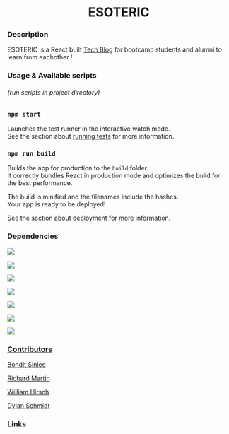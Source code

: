 <h1 align="center">ESOTERIC 
        
### Description
ESOTERIC is a React built <ins>Tech Blog</ins> for bootcamp students and alumni to learn from eachother !

### Usage & Available scripts
 ###### (run scripts in project directory)
### `npm start`
 
Launches the test runner in the interactive watch mode.\
See the section about [running tests](https://facebook.github.io/create-react-app/docs/running-tests) for more information.

### `npm run build`

Builds the app for production to the `build` folder.\
It correctly bundles React in production mode and optimizes the build for the best performance.

The build is minified and the filenames include the hashes.\
Your app is ready to be deployed!

See the section about [deployment](https://facebook.github.io/create-react-app/docs/deployment) for more information.
        
        
### Dependencies
         
<a href="https://www.npmjs.com/package/apollo-server"><img src="https://img.shields.io/badge/Apollo--Server-v3.6.2-red" />
         
<a href="https://jwt.io/"><img src="https://img.shields.io/badge/JWT-v9.0.0-red" />
                                                                                
<a href="https://www.npmjs.com/package/express"><img src="https://img.shields.io/badge/Express-v4.18.2-red" />  
                                                                                                           
                                                                                                           
<a href="https://www.npmjs.com/package/express-validator"><img src="https://img.shields.io/badge/Express%20Validator-v6.14.3-red" /> 
                                                                                                                                 
<a href="https://www.npmjs.com/package/mongoose"><img src="https://img.shields.io/badge/Mongoose-v5.9.10-red" />                                                                                                                           
        
<a href="https://www.npmjs.com/package/gravatar"><img src="https://img.shields.io/badge/Gravatar-v1.8.2-red" />    
        
<a href="https://www.npmjs.com/package/bcrypt"><img src="https://img.shields.io/badge/BcryptJS-v2.4.3-red" />   
               
### Contributors
                                                      
[Bondit Sinlee](https://github.com/BonditS)
        
[Richard Martin](https://github.com/HTML-No0b)
        
[William Hirsch](https://github.com/WilliamHirschh)

[Dylan Schmidt](https://github.com/DylanSchmidt2)

### Links
